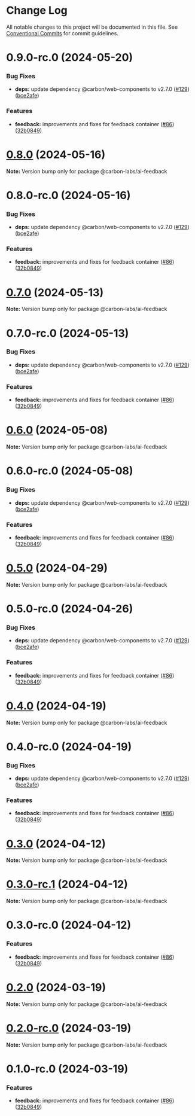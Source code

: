 # Change Log

All notable changes to this project will be documented in this file.
See [Conventional Commits](https://conventionalcommits.org) for commit guidelines.

# 0.9.0-rc.0 (2024-05-20)


### Bug Fixes

* **deps:** update dependency @carbon/web-components to v2.7.0 ([#129](https://github.com/carbon-design-system/carbon-labs/issues/129)) ([bce2afe](https://github.com/carbon-design-system/carbon-labs/commit/bce2afec26d943769dfc72d85851606272200957))


### Features

* **feedback:** improvements and fixes for feedback container ([#86](https://github.com/carbon-design-system/carbon-labs/issues/86)) ([32b0849](https://github.com/carbon-design-system/carbon-labs/commit/32b08497f28a7d4becd3b1d7e1eb95135f1e6440))





# [0.8.0](https://github.com/carbon-design-system/carbon-labs/compare/@carbon-labs/ai-feedback@0.8.0-rc.0...@carbon-labs/ai-feedback@0.8.0) (2024-05-16)

**Note:** Version bump only for package @carbon-labs/ai-feedback





# 0.8.0-rc.0 (2024-05-16)


### Bug Fixes

* **deps:** update dependency @carbon/web-components to v2.7.0 ([#129](https://github.com/carbon-design-system/carbon-labs/issues/129)) ([bce2afe](https://github.com/carbon-design-system/carbon-labs/commit/bce2afec26d943769dfc72d85851606272200957))


### Features

* **feedback:** improvements and fixes for feedback container ([#86](https://github.com/carbon-design-system/carbon-labs/issues/86)) ([32b0849](https://github.com/carbon-design-system/carbon-labs/commit/32b08497f28a7d4becd3b1d7e1eb95135f1e6440))





# [0.7.0](https://github.com/carbon-design-system/carbon-labs/compare/@carbon-labs/ai-feedback@0.7.0-rc.0...@carbon-labs/ai-feedback@0.7.0) (2024-05-13)

**Note:** Version bump only for package @carbon-labs/ai-feedback





# 0.7.0-rc.0 (2024-05-13)


### Bug Fixes

* **deps:** update dependency @carbon/web-components to v2.7.0 ([#129](https://github.com/carbon-design-system/carbon-labs/issues/129)) ([bce2afe](https://github.com/carbon-design-system/carbon-labs/commit/bce2afec26d943769dfc72d85851606272200957))


### Features

* **feedback:** improvements and fixes for feedback container ([#86](https://github.com/carbon-design-system/carbon-labs/issues/86)) ([32b0849](https://github.com/carbon-design-system/carbon-labs/commit/32b08497f28a7d4becd3b1d7e1eb95135f1e6440))





# [0.6.0](https://github.com/carbon-design-system/carbon-labs/compare/@carbon-labs/ai-feedback@0.6.0-rc.0...@carbon-labs/ai-feedback@0.6.0) (2024-05-08)

**Note:** Version bump only for package @carbon-labs/ai-feedback





# 0.6.0-rc.0 (2024-05-08)


### Bug Fixes

* **deps:** update dependency @carbon/web-components to v2.7.0 ([#129](https://github.com/carbon-design-system/carbon-labs/issues/129)) ([bce2afe](https://github.com/carbon-design-system/carbon-labs/commit/bce2afec26d943769dfc72d85851606272200957))


### Features

* **feedback:** improvements and fixes for feedback container ([#86](https://github.com/carbon-design-system/carbon-labs/issues/86)) ([32b0849](https://github.com/carbon-design-system/carbon-labs/commit/32b08497f28a7d4becd3b1d7e1eb95135f1e6440))





# [0.5.0](https://github.com/carbon-design-system/carbon-labs/compare/@carbon-labs/ai-feedback@0.5.0-rc.0...@carbon-labs/ai-feedback@0.5.0) (2024-04-29)

**Note:** Version bump only for package @carbon-labs/ai-feedback





# 0.5.0-rc.0 (2024-04-26)


### Bug Fixes

* **deps:** update dependency @carbon/web-components to v2.7.0 ([#129](https://github.com/carbon-design-system/carbon-labs/issues/129)) ([bce2afe](https://github.com/carbon-design-system/carbon-labs/commit/bce2afec26d943769dfc72d85851606272200957))


### Features

* **feedback:** improvements and fixes for feedback container ([#86](https://github.com/carbon-design-system/carbon-labs/issues/86)) ([32b0849](https://github.com/carbon-design-system/carbon-labs/commit/32b08497f28a7d4becd3b1d7e1eb95135f1e6440))





# [0.4.0](https://github.com/carbon-design-system/carbon-labs/compare/@carbon-labs/ai-feedback@0.4.0-rc.0...@carbon-labs/ai-feedback@0.4.0) (2024-04-19)

**Note:** Version bump only for package @carbon-labs/ai-feedback





# 0.4.0-rc.0 (2024-04-19)


### Bug Fixes

* **deps:** update dependency @carbon/web-components to v2.7.0 ([#129](https://github.com/carbon-design-system/carbon-labs/issues/129)) ([bce2afe](https://github.com/carbon-design-system/carbon-labs/commit/bce2afec26d943769dfc72d85851606272200957))


### Features

* **feedback:** improvements and fixes for feedback container ([#86](https://github.com/carbon-design-system/carbon-labs/issues/86)) ([32b0849](https://github.com/carbon-design-system/carbon-labs/commit/32b08497f28a7d4becd3b1d7e1eb95135f1e6440))





# [0.3.0](https://github.com/carbon-design-system/carbon-labs/compare/@carbon-labs/ai-feedback@0.3.0-rc.1...@carbon-labs/ai-feedback@0.3.0) (2024-04-12)

**Note:** Version bump only for package @carbon-labs/ai-feedback





# [0.3.0-rc.1](https://github.com/carbon-design-system/carbon-labs/compare/@carbon-labs/ai-feedback@0.3.0-rc.0...@carbon-labs/ai-feedback@0.3.0-rc.1) (2024-04-12)

**Note:** Version bump only for package @carbon-labs/ai-feedback





# 0.3.0-rc.0 (2024-04-12)


### Features

* **feedback:** improvements and fixes for feedback container ([#86](https://github.com/carbon-design-system/carbon-labs/issues/86)) ([32b0849](https://github.com/carbon-design-system/carbon-labs/commit/32b08497f28a7d4becd3b1d7e1eb95135f1e6440))





# [0.2.0](https://github.com/carbon-design-system/carbon-labs/compare/@carbon-labs/ai-feedback@0.2.0-rc.0...@carbon-labs/ai-feedback@0.2.0) (2024-03-19)

**Note:** Version bump only for package @carbon-labs/ai-feedback





# [0.2.0-rc.0](https://github.com/carbon-design-system/carbon-labs/compare/@carbon-labs/ai-feedback@0.1.0-rc.0...@carbon-labs/ai-feedback@0.2.0-rc.0) (2024-03-19)

**Note:** Version bump only for package @carbon-labs/ai-feedback





# 0.1.0-rc.0 (2024-03-19)


### Features

* **feedback:** improvements and fixes for feedback container ([#86](https://github.com/carbon-design-system/carbon-labs/issues/86)) ([32b0849](https://github.com/carbon-design-system/carbon-labs/commit/32b08497f28a7d4becd3b1d7e1eb95135f1e6440))
